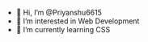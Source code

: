 - 👋 Hi, I’m @Priyanshu6615
- 👀 I’m interested in Web Development
- 🌱 I’m currently learning CSS
  

<!---
Priyanshu6615/Priyanshu6615 is a ✨ special ✨ repository because its `README.md` (this file) appears on your GitHub profile.
You can click the Preview link to take a look at your changes.
--->
